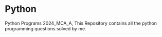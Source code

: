 # Python
Python Programs 2024_MCA_A,
This Repository contains all the python programming questions solved by me.
